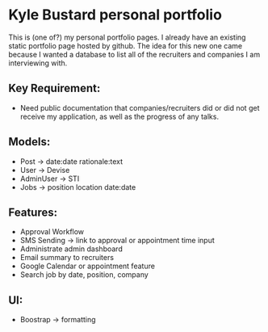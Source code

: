 # Kyle Bustard personal portfolio

This is (one of?) my personal portfolio pages. I already have an existing static portfolio page hosted by github. The idea for this new one came because I wanted a database to list all of the recruiters and companies I am interviewing with.

## Key Requirement: 
- Need public documentation that companies/recruiters did or did not get receive my application, as well as the progress of any talks.

## Models:
- Post -> date:date rationale:text
- User -> Devise
- AdminUser -> STI
- Jobs -> position location date:date

## Features:
- Approval Workflow
- SMS Sending -> link to approval or appointment time input
- Administrate admin dashboard
- Email summary to recruiters
- Google Calendar or appointment feature
- Search job by date, position, company

## UI: 
- Boostrap -> formatting
